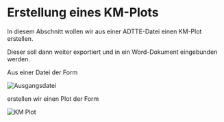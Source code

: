 # Erstellung eines KM-Plots

In diesem Abschnitt wollen wir aus einer ADTTE-Datei einen KM-Plot erstellen.

Dieser soll dann weiter exportiert und in ein Word-Dokument eingebunden werden.

Aus einer Datei der Form

![Ausgangsdatei](https://github.com/jsahlmann/R4TFLs/blob/main/img/t5_adtte.png)

erstellen wir einen Plot der Form

![KM Plot](https://github.com/jsahlmann/R4TFLs/blob/main/img/t5_kmplot.png)

